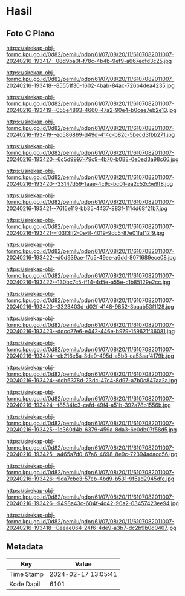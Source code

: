 # Hasil

## Foto C Plano

https://sirekap-obj-formc.kpu.go.id/0d82/pemilu/pdpr/61/07/08/20/11/6107082011007-20240216-193417--08d9ba0f-f78c-4b4b-9ef9-a667edfd3c25.jpg

https://sirekap-obj-formc.kpu.go.id/0d82/pemilu/pdpr/61/07/08/20/11/6107082011007-20240216-193418--85551f30-1602-4bab-84ac-726b4dea4235.jpg

https://sirekap-obj-formc.kpu.go.id/0d82/pemilu/pdpr/61/07/08/20/11/6107082011007-20240216-193419--055e4893-4660-47a2-90e4-b0cee7eb2e13.jpg

https://sirekap-obj-formc.kpu.go.id/0d82/pemilu/pdpr/61/07/08/20/11/6107082011007-20240216-193419--ed586869-d49d-414c-b82c-5becd3fbb271.jpg

https://sirekap-obj-formc.kpu.go.id/0d82/pemilu/pdpr/61/07/08/20/11/6107082011007-20240216-193420--6c5d9997-79c9-4b70-b088-0e0ed3a98c66.jpg

https://sirekap-obj-formc.kpu.go.id/0d82/pemilu/pdpr/61/07/08/20/11/6107082011007-20240216-193420--33147d59-1aae-4c9c-bc01-ea2c52c5e9f8.jpg

https://sirekap-obj-formc.kpu.go.id/0d82/pemilu/pdpr/61/07/08/20/11/6107082011007-20240216-193421--7615e119-bb35-4437-883f-1114d68f21b7.jpg

https://sirekap-obj-formc.kpu.go.id/0d82/pemilu/pdpr/61/07/08/20/11/6107082011007-20240216-193421--f03f3ff2-0e4f-4019-9dc5-87e01faf12f9.jpg

https://sirekap-obj-formc.kpu.go.id/0d82/pemilu/pdpr/61/07/08/20/11/6107082011007-20240216-193422--d0d939ae-f7d5-49ee-a6dd-8071689ece08.jpg

https://sirekap-obj-formc.kpu.go.id/0d82/pemilu/pdpr/61/07/08/20/11/6107082011007-20240216-193422--130bc7c5-ff14-4d5e-a55e-c1b85129e2cc.jpg

https://sirekap-obj-formc.kpu.go.id/0d82/pemilu/pdpr/61/07/08/20/11/6107082011007-20240216-193423--3323403d-d02f-4148-9852-3baab53f1f28.jpg

https://sirekap-obj-formc.kpu.go.id/0d82/pemilu/pdpr/61/07/08/20/11/6107082011007-20240216-193423--ddcc27e6-e442-446e-b979-159621f36081.jpg

https://sirekap-obj-formc.kpu.go.id/0d82/pemilu/pdpr/61/07/08/20/11/6107082011007-20240216-193424--cb216e5a-3da0-495d-a5b3-ca53aaf4179b.jpg

https://sirekap-obj-formc.kpu.go.id/0d82/pemilu/pdpr/61/07/08/20/11/6107082011007-20240216-193424--ddb6378d-23dc-47c4-8d97-a7b0c847aa2a.jpg

https://sirekap-obj-formc.kpu.go.id/0d82/pemilu/pdpr/61/07/08/20/11/6107082011007-20240216-193424--f8534fc3-cafd-49f4-a51b-392a78b1556b.jpg

https://sirekap-obj-formc.kpu.go.id/0d82/pemilu/pdpr/61/07/08/20/11/6107082011007-20240216-193425--1c360d4b-6379-459a-8da3-6e0db07f58d5.jpg

https://sirekap-obj-formc.kpu.go.id/0d82/pemilu/pdpr/61/07/08/20/11/6107082011007-20240216-193425--a465a7d0-67a6-4698-8e9c-72394adacd56.jpg

https://sirekap-obj-formc.kpu.go.id/0d82/pemilu/pdpr/61/07/08/20/11/6107082011007-20240216-193426--9da7cbe3-57eb-4bd9-b531-9f5ad2945dfe.jpg

https://sirekap-obj-formc.kpu.go.id/0d82/pemilu/pdpr/61/07/08/20/11/6107082011007-20240216-193426--9498a43c-604f-4d42-90a2-03457423ee94.jpg

https://sirekap-obj-formc.kpu.go.id/0d82/pemilu/pdpr/61/07/08/20/11/6107082011007-20240216-193418--0eeae064-24f6-4de9-a3b7-dc2b9b0d0407.jpg


## Metadata

| Key        | Value               |
| ---------- | ------------------- |
| Time Stamp | 2024-02-17 13:05:41 |
| Kode Dapil | 6101                |



